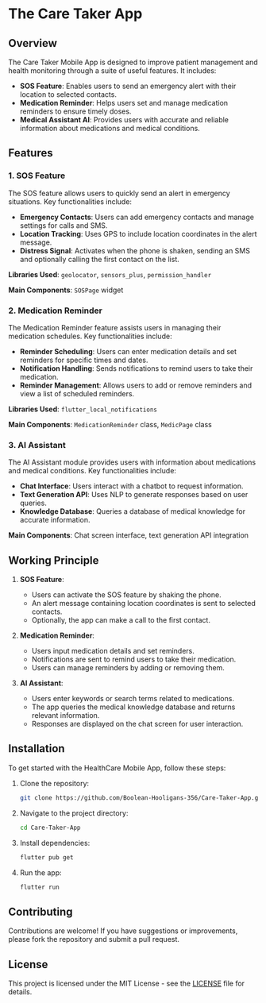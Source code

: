 
# The Care Taker App

## Overview

The Care Taker Mobile App is designed to improve patient management and health monitoring through a suite of useful features. It includes:

- **SOS Feature**: Enables users to send an emergency alert with their location to selected contacts.
- **Medication Reminder**: Helps users set and manage medication reminders to ensure timely doses.
- **Medical Assistant AI**: Provides users with accurate and reliable information about medications and medical conditions.

## Features

### 1. SOS Feature

The SOS feature allows users to quickly send an alert in emergency situations. Key functionalities include:

- **Emergency Contacts**: Users can add emergency contacts and manage settings for calls and SMS.
- **Location Tracking**: Uses GPS to include location coordinates in the alert message.
- **Distress Signal**: Activates when the phone is shaken, sending an SMS and optionally calling the first contact on the list.

**Libraries Used**: `geolocator`, `sensors_plus`, `permission_handler`

**Main Components**: `SOSPage` widget

### 2. Medication Reminder

The Medication Reminder feature assists users in managing their medication schedules. Key functionalities include:

- **Reminder Scheduling**: Users can enter medication details and set reminders for specific times and dates.
- **Notification Handling**: Sends notifications to remind users to take their medication.
- **Reminder Management**: Allows users to add or remove reminders and view a list of scheduled reminders.

**Libraries Used**: `flutter_local_notifications`

**Main Components**: `MedicationReminder` class, `MedicPage` class

### 3. AI Assistant

The AI Assistant module provides users with information about medications and medical conditions. Key functionalities include:

- **Chat Interface**: Users interact with a chatbot to request information.
- **Text Generation API**: Uses NLP to generate responses based on user queries.
- **Knowledge Database**: Queries a database of medical knowledge for accurate information.

**Main Components**: Chat screen interface, text generation API integration

## Working Principle

1. **SOS Feature**:
   - Users can activate the SOS feature by shaking the phone.
   - An alert message containing location coordinates is sent to selected contacts.
   - Optionally, the app can make a call to the first contact.

2. **Medication Reminder**:
   - Users input medication details and set reminders.
   - Notifications are sent to remind users to take their medication.
   - Users can manage reminders by adding or removing them.

3. **AI Assistant**:
   - Users enter keywords or search terms related to medications.
   - The app queries the medical knowledge database and returns relevant information.
   - Responses are displayed on the chat screen for user interaction.

## Installation

To get started with the HealthCare Mobile App, follow these steps:

1. Clone the repository:
   ```bash
   git clone https://github.com/Boolean-Hooligans-356/Care-Taker-App.git
   ```
2. Navigate to the project directory:
   ```bash
   cd Care-Taker-App
   ```
3. Install dependencies:
   ```bash
   flutter pub get
   ```

4. Run the app:
   ```bash
   flutter run
   ```

## Contributing

Contributions are welcome! If you have suggestions or improvements, please fork the repository and submit a pull request.

## License

This project is licensed under the MIT License - see the [LICENSE](LICENSE) file for details.




